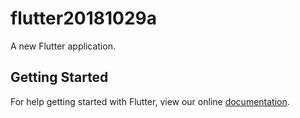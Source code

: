 # flutter20181029a

A new Flutter application.

## Getting Started

For help getting started with Flutter, view our online
[documentation](https://flutter.io/).

